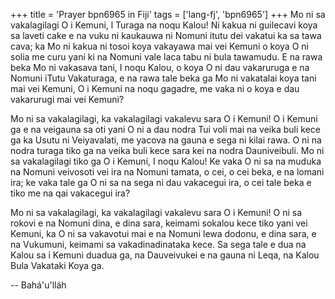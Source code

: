 +++
title = 'Prayer bpn6965 in Fiji'
tags = ['lang-fj', 'bpn6965']
+++
Mo ni sa vakalagilagi O i Kemuni, l Turaga na noqu Kalou! Ni kakua ni guilecavi koya sa laveti cake e na vuku ni kaukauwa ni Nomuni itutu dei vakatui ka sa tawa cava; ka Mo ni kakua ni tosoi koya vakayawa mai vei Kemuni o koya O ni solia me curu yani ki na Nomuni vale laca tabu ni bula tawamudu. E na rawa beka Mo ni vakasava tani, I noqu Kalou, o koya O ni dau vakaruruga e na Nomuni iTutu Vakaturaga, e na rawa tale beka ga Mo ni vakatalai koya tani mai vei Kemuni, O i Kemuni na noqu gagadre, me vaka ni o koya e dau vakarurugi mai vei Kemuni?

Mo ni sa vakalagilagi, ka vakalagilagi vakalevu sara O i Kemuni! O i Kemuni ga e na veigauna sa oti yani O ni a dau nodra Tui voli mai na veika buli kece ga ka Usutu ni Veiyavalati, me yacova na gauna e sega ni kilai rawa. O ni na nodra turaga tiko ga na veika buli kece sara kei na nodra Dauniveibuli. Mo ni sa vakalagilagi tiko ga O i Kemuni, I noqu Kalou! Ke vaka O ni sa na muduka na Nomuni veivosoti vei ira na Nomuni tamata, o cei, o cei beka, e na lomani ira; ke vaka tale ga O ni sa na sega ni dau vakacegui ira, o cei tale beka e tiko me na qai vakacegui ira?

Mo ni sa vakalagilagi, ka vakalagilagi vakalevu sara O i Kemuni! O ni sa rokovi e na Nomuni dina, e dina sara, keimami sokalou kece tiko yani vei Kemuni, ka O ni sa vakavotui mai e na Nomuni lewa dodonu, e dina sara, e na Vukumuni, keimami sa vakadinadinataka kece. Sa sega tale e dua na Kalou sa i Kemuni duadua ga, na Dauveivukei e na gauna ni Leqa, na Kalou Bula Vakataki Koya ga.

-- Bahá'u'lláh
